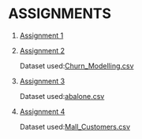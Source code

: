 # ASSIGNMENTS

1. [Assignment 1](https://github.com/IBM-EPBL/IBM-Project-38740-1660385095/blob/main/Assignment_1_R_K_Navina.ipynb)
2. [Assignment 2](https://github.com/IBM-EPBL/IBM-Project-38740-1660385095/blob/main/ASSIGNMENTS/Team%20Member%202-R_K_NAVINA/ASSIGNMENT2_R_K_NAVINA.ipynb)

   Dataset used:[Churn_Modelling.csv](https://github.com/IBM-EPBL/IBM-Project-38740-1660385095/blob/main/ASSIGNMENTS/Team%20Member%202-R_K_NAVINA/Churn_Modelling.csv)
3. [Assignment 3](https://github.com/IBM-EPBL/IBM-Project-38740-1660385095/blob/main/ASSIGNMENTS/Team%20Member%202-R_K_NAVINA/ASSIGNMENT3_R_K_NAVINA.ipynb)
   
   Dataset used:[abalone.csv](https://github.com/IBM-EPBL/IBM-Project-38740-1660385095/blob/main/ASSIGNMENTS/Team%20Member%202-R_K_NAVINA/abalone.csv)
4. [Assignment 4](https://github.com/IBM-EPBL/IBM-Project-38740-1660385095/blob/main/ASSIGNMENTS/Team%20Member%202-R_K_NAVINA/Assignment4_R_K_NAVINA.ipynb)

   Dataset used:[Mall_Customers.csv](https://github.com/IBM-EPBL/IBM-Project-38740-1660385095/blob/main/ASSIGNMENTS/Team%20Member%202-R_K_NAVINA/Mall_Customers.csv)
